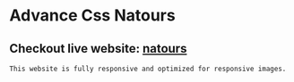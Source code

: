 # Advance Css Natours

## Checkout live website: [natours](https://badshah-natours.netlify.app/)

```css
This website is fully responsive and optimized for responsive images.
```
